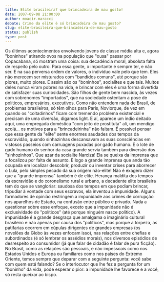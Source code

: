 ```yaml
---
title: Elite brasileira? que brincadeira de mau gosto!
date: 2007-09-08 21:00:00
author: moacir.maracci
debate: Crime da elite é só brincadeira de mau gosto?
slug: elite-brasileira-que-brincadeira-de-mau-gosto
status: publish 
type: post
---
```


Os últimos acontecimentos envolvendo jovens de classe média alta e, agora "boninhos" atirando ovos na população que "ousa" passar por Copacabana, só mostram uma coisa: sua decadência moral, absoluta falta de respeito pelo outro. Para essa gente, o importante é sempre ter, e não ser. E na sua perversa ordem de valores, o indivíduo vale pelo que tem. Eles não merecem ser misturados com "bandidos comuns", até porque são piores, muito piores. E assim são os "boninhos", socialites e que tais. Muitos deles nunca viram pobres na vida, e brincar com eles é uma forma divertida de satisfazer suas curiosidades. São filhos de gente bem nascida, às vezes com sobrenomes "importados", que na sociedade ostentam a pose de políticos, empresários, executivos. Como não entendem nada de Brasil, de problemas brasileiros, só têm olhos para Paris, Noviorque, de vez em quando os "coitadinhos" ficam com tremendo problema existencial e precisam de uma diversão, digamos light. E aí, aparece um índio deitado aqui, uma empregada doméstica "com jeito de prostituta" ali, um mendigo acolá... os motivos para a "brincadeirinha" não faltam. É possível pensar que essa gente da "elite" sente enormes saudades dos tempos da escravidão, quando sinhazinhas descansavam as suas consciências em vistosos passeios com carruagens puxadas por gado humano. E o lote de gado humano do senhor da casa grande servia também para diversão dos "sinhozinhos". Que azar da socialite Narciza! Ela se queixa da imprensa que a focalizou por falta de assunto. E logo a grande imprensa que anda tão ocupada em localizar descobrir, produzir ou inventar crises para aborrecer o Lula, pelo simples pecado da sua origem não-elite! Não é exagero dizer que a "grande imprensa" também é de elite. Herança maldita dos tempos da escravidão e do coronelismo rural e urbano, a decadente elite brasileira tem do que se vangloriar: saudosa dos tempos em que podiam brincar, tripudiar à vontade com seus escravos, ela inventou a impunidade. Alguns formadores de opinião restringem a impunidade aos crimes de corrupção nos aparelhos de Estado, na confusão entre público e privado. Nada a questionar sobre esse enfoque, exceto que a impunidade não é exclusividade de "políticos" (até porque ninguém nasce político). A impunidade é a grande desgraça que amalgama o imaginário cultural brasileiro e não apenas por causa dos "políticos", mas porque a torpeza, as patifarias ocorrem em cúpulas dirigentes de grandes empresas (os novelões da Globo às vezes enfocam isso), nas relações entre chefias e subordinados (é só lembrar os assédios morais), nos diversos episódios de desrespeito ao consumidor (já que falar de cidadão é falar de pura ficção). No Brasil, como as relações são pessoais, e não impessoais como nos Estados Unidos e Europa ou familiares como nos países do Extremo Oriente, temos sempre que deparar com a seguinte pergunta: você sabe com quem está falando? Se o interlocutor que lhe fez a pergunta for um "boninho" da vida, pode esperar o pior: a impunidade lhe favorece e a você, só resta queixar ao bispo.
